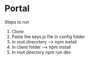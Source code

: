 # Portal
Steps to run
1) Clone 
2) Paste the keys.js file in config folder
3) In root direcctory --> npm install
4) In client folder --> npm install
5) In root directory npm run dev

